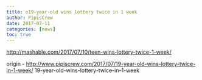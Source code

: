 ```yaml
---
title: o19-year-old wins lottery twice in 1 week
author: PipisCrew
date: 2017-07-11
categories: [news]
toc: true
---
```


http://mashable.com/2017/07/10/teen-wins-lottery-twice-1-week/

origin - http://www.pipiscrew.com/2017/07/19-year-old-wins-lottery-twice-in-1-week/ 19-year-old-wins-lottery-twice-in-1-week